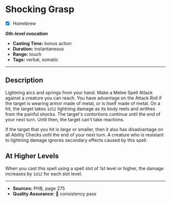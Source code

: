 # Shocking Grasp
- [x] Homebrew

***0th-level evocation***
- **Casting Time:** bonus action
- **Duration:** instantaneous
- **Range:** touch
- **Tags:** verbal, somatic

---

## Description
Lightning arcs and springs from your hand.
Make a Melee Spell Attack against a creature you can reach.
You have advantage on the Attack Roll if the target is wearing armor made of metal, or is itself made of metal.
On a hit, the target takes `1d12` lightning damage as its body reels and writhes from the painful shocks.
The target's contortions continue until the end of your next turn.
Until then, the target can't take reactions.

If the target that you hit is *large* or smaller, then it also has disadvantage on all Ability Checks until the end of your next turn.
A creature who is resistant to lightning damage ignores secondary effects caused by this spell.

## At Higher Levels
When you cast this spell using a spell slot of 1st level or higher, the damage increases by `1d12` for each slot level.

---

- **Sources:** PHB, page 275
- **Quality Assurance:** :star2: consistency pass
